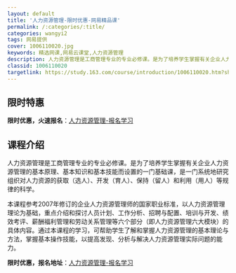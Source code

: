 ```yaml
---
layout: default
title: '人力资源管理-限时优惠-网易精品课'
permalink: /:categories/:title/
categories: wangyi2
tags: 网易提供
cover: 1006110020.jpg
keywords: 精选网课,网易云课堂,人力资源管理
description: 人力资源管理是工商管理专业的专业必修课。是为了培养学生掌握有关企业人力资源管理的基本原理、基本知识和基本技能而设置的一门
classid: 1006110020
targetlink: https://study.163.com/course/introduction/1006110020.htm?share=1&shareId=1025206652&utm_campaign=share&utm_medium=iphoneShare&utm_source=&utm_u=1025206652
---
```


## 限时特惠

**限时优惠，火速报名**：[人力资源管理-报名学习](https://study.163.com/course/introduction/1006110020.htm?share=1&shareId=1025206652&utm_campaign=share&utm_medium=iphoneShare&utm_source=&utm_u=1025206652)

## 课程介绍

人力资源管理是工商管理专业的专业必修课。是为了培养学生掌握有关企业人力资源管理的基本原理、基本知识和基本技能而设置的一门基础课，是一门系统地研究组织对人力资源的获取（选人）、开发（育人）、保持（留人）和利用（用人）等规律的科学。

本课程参考2007年修订的企业人力资源管理师的国家职业标准，以人力资源管理理论为基础，重点介绍和探讨人员计划、工作分析、招聘与配置、培训与开发、绩效考评、薪酬福利管理和劳动关系管理等六个部分（即人力资源管理六大模块）的具体内容。通过本课程的学习，可帮助学生了解和掌握人力资源管理的基本理论与方法，掌握基本操作技能，以提高发现、分析与解决人力资源管理实际问题的能力。

**限时优惠，报名地址**：[人力资源管理-报名学习](https://study.163.com/course/introduction/1006110020.htm?share=1&shareId=1025206652&utm_campaign=share&utm_medium=iphoneShare&utm_source=&utm_u=1025206652)

